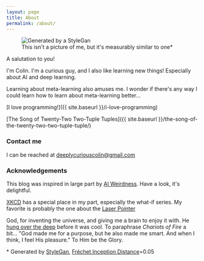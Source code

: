 ```yaml
---
layout: page
title: About
permalink: /about/
---
```


<figure>
  <img src="{{ site.baseurl }}/images/00053000_iterations_stylegan_me.png" alt="Generated by a StyleGan"/>
  <figcaption>This isn't a picture of me, but it's measurably similar to one*</figcaption>
</figure>


A salutation to you!

I'm Colin. I'm a curious guy, and I also like learning new things! Especially about AI and deep learning.

Learning about meta-learning also amuses me. I wonder if there's any way I could learn how to learn about meta-learning better...

[I love programming!]({{ site.baseurl }}/i-love-programming)

[The Song of Twenty-Two Two-Tuple Tuples]({{ site.baseurl }}/the-song-of-the-twenty-two-two-tuple-tuple/)

### Contact me

I can be reached at [deeplycuriouscolin@gmail.com](mailto:deeplycuriouscolin@gmail.com)



### Acknowledgements
This blog was inspired in large part by [AI Weirdness](http://aiweirdness.com). Have a look, it's delightful.

[XKCD](https://xkcd.com) has a special place in my part, especially the what-if series. My favorite is probably the one about the [Laser Pointer](https://what-if.xkcd.com/13/)

God, for inventing the universe, and giving me a brain to enjoy it with. He [hung over the deep](https://www.biblegateway.com/passage/?search=Genesis+1:2&version=ESV) before it was cool. To paraphrase _Chariots of Fire_ a bit... "God made me for a purpose, but he also made me smart. And when I think, I feel His pleasure." To Him be the Glory.

\* Generated by [StyleGan](https://arxiv.org/abs/1812.04948), [Fréchet Inception Distance](https://nealjean.com/ml/frechet-inception-distance/)=0.05


